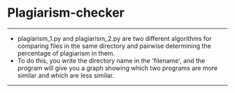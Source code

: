 # Plagiarism-checker
***
* plagiarism_1.py and plagiarism_2.py are two different algorithms for comparing files in the same directory and pairwise determining the percentage of plagiarism in them.
* To do this, you write the directory name in the 'filename', and the program will give you a graph showing which two programs are more similar and which are less similar.
***
